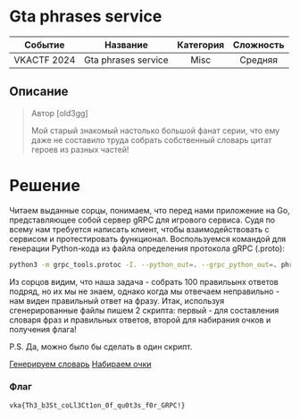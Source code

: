 # Gta phrases service

| Cобытие       | Название       | Категория | Сложность |
|:-------------:|:-------------: |:---------:|:---------:|
| VKAСTF 2024 | Gta phrases service| Misc | Средняя |

## Описание

>Автор [old3gg]
>
>Мой старый знакомый настолько большой фанат серии, что ему даже не составило труда собрать собственный словарь цитат героев из разных частей!

# Решение

Читаем выданные сорцы, понимаем, что перед нами приложение на Go, представляющее собой сервер gRPC для игрового сервиса. Судя по всему нам требуется написать клиент, чтобы взаимодействовать с сервисом и протестировать функционал. Воспользуемся командой для генерации Python-кода из файла определения протокола gRPC (.proto):

```bash
python3 -m grpc_tools.protoc -I. --python_out=. --grpc_python_out=. phrases_service.proto
```

Из сорцов видим, что наша задача - собрать 100 правильынх ответов подряд, но их мы не знаем, однако когда мы отвечаем неправильно - нам виден правильный ответ на фразу. Итак, используя сгенерированные файлы пишем 2 скрипта: первый - для составления словаря фраз и правильных ответов, второй для набирания очков и получения флага!

P.S. Да, можно было бы сделать в один скрипт.

[Генерируем словарь](../exploit/generate_dict.py)
[Набираем очки](../exploit/splo.py)

### Флаг
```
vka{Th3_b3St_coLl3Ct1on_0f_qu0t3s_f0r_GRPC!}
```
